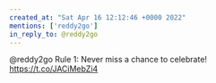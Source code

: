 ```yaml
---
created_at: "Sat Apr 16 12:12:46 +0000 2022"
mentions: ['reddy2go']
in_reply_to: @reddy2go
---
```


@reddy2go Rule 1: Never miss a chance to celebrate! https://t.co/JACiMebZi4